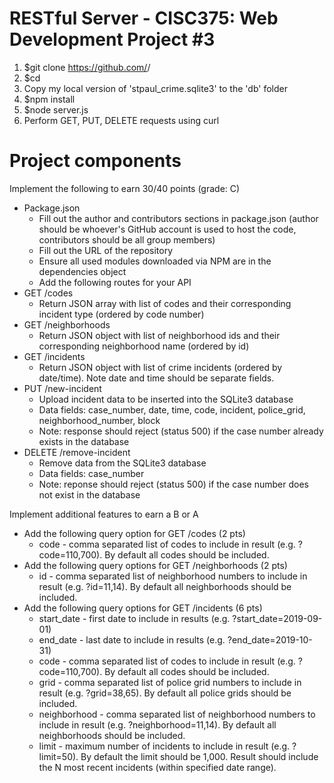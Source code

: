 # RESTful Server - CISC375: Web Development Project #3

1. $git clone https://github.com/<user>/<project>
2. $cd <project>
3. Copy my local version of 'stpaul_crime.sqlite3' to the 'db' folder
4. $npm install
5. $node server.js
6. Perform GET, PUT, DELETE requests using curl

# Project components
Implement the following to earn 30/40 points (grade: C)
- Package.json
    - Fill out the author and contributors sections in package.json (author should be whoever's GitHub account is used to host the code, contributors should be all group members)
    - Fill out the URL of the repository
    - Ensure all used modules downloaded via NPM are in the dependencies object
    - Add the following routes for your API
- GET /codes
    - Return JSON array with list of codes and their corresponding incident type (ordered by code number)
- GET /neighborhoods
    - Return JSON object with list of neighborhood ids and their corresponding neighborhood name (ordered by id)
- GET /incidents
    - Return JSON object with list of crime incidents (ordered by date/time). Note date and time should be separate fields.
- PUT /new-incident
    - Upload incident data to be inserted into the SQLite3 database
    - Data fields: case_number, date, time, code, incident, police_grid, neighborhood_number, block
    - Note: response should reject (status 500) if the case number already exists in the database
- DELETE /remove-incident
    - Remove data from the SQLite3 database
    - Data fields: case_number
    - Note: reponse should reject (status 500) if the case number does not exist in the database

Implement additional features to earn a B or A
- Add the following query option for GET /codes (2 pts) 
    - code - comma separated list of codes to include in result (e.g. ?code=110,700). By default all codes should be included.
- Add the following query options for GET /neighborhoods (2 pts)
    - id - comma separated list of neighborhood numbers to include in result (e.g. ?id=11,14). By default all neighborhoods should be included.
- Add the following query options for GET /incidents (6 pts)
    - start_date - first date to include in results (e.g. ?start_date=2019-09-01)
    - end_date - last date to include in results (e.g. ?end_date=2019-10-31)
    - code - comma separated list of codes to include in result (e.g. ?code=110,700). By default all codes should be included.
    - grid - comma separated list of police grid numbers to include in result (e.g. ?grid=38,65). By default all police grids should be included.
    - neighborhood - comma separated list of neighborhood numbers to include in result (e.g. ?neighborhood=11,14). By default all neighborhoods should be included.
    - limit - maximum number of incidents to include in result (e.g. ?limit=50). By default the limit should be 1,000. Result should include the N most recent incidents (within specified date range).
